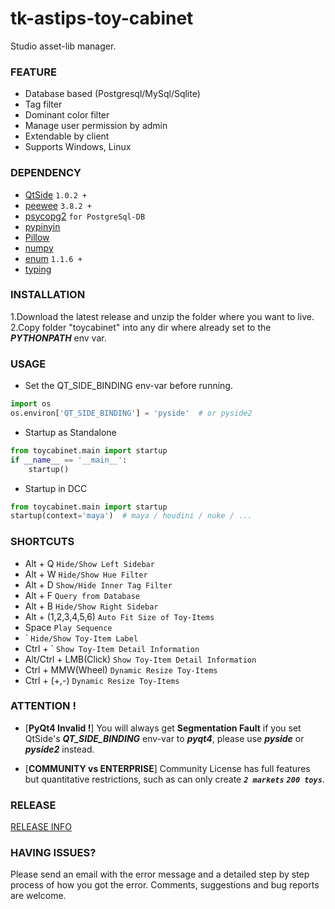 # tk-astips-toy-cabinet
Studio asset-lib manager.


### FEATURE
* Database based (Postgresql/MySql/Sqlite)
* Tag filter
* Dominant color filter
* Manage user permission by admin
* Extendable by client
* Supports Windows, Linux


### DEPENDENCY
* [QtSide](https://github.com/astips/QtSide) `1.0.2 +`
* [peewee](https://github.com/coleifer/peewee) `3.8.2 +`
* [psycopg2](https://github.com/psycopg/psycopg2) `for PostgreSql-DB`
* [pypinyin](https://github.com/mozillazg/python-pinyin)
* [Pillow](https://github.com/python-pillow/Pillow)
* [numpy](https://github.com/numpy/numpy)
* [enum](https://pypi.org/project/enum34) `1.1.6 +`
* [typing](https://github.com/python/typing)


### INSTALLATION
1.Download the latest release and unzip the folder where you want to live.
2.Copy folder "toycabinet" into any dir where already set to the **_PYTHONPATH_** env var.


### USAGE
* Set the QT_SIDE_BINDING env-var before running.

```python
import os
os.environ['QT_SIDE_BINDING'] = 'pyside'  # or pyside2
```

* Startup as Standalone
```python
from toycabinet.main import startup
if __name__ == '__main__':
    startup()
```

* Startup in DCC
```python
from toycabinet.main import startup
startup(context='maya')  # maya / houdini / nuke / ...
```

### SHORTCUTS
* Alt + Q `Hide/Show Left Sidebar`
* Alt + W `Hide/Show Hue Filter`
* Alt + D `Show/Hide Inner Tag Filter`
* Alt + F `Query from Database`
* Alt + B `Hide/Show Right Sidebar`
* Alt + (1,2,3,4,5,6) `Auto Fit Size of Toy-Items`
* Space `Play Sequence`
* \` `Hide/Show Toy-Item Label`
* Ctrl + \` `Show Toy-Item Detail Information`
* Alt/Ctrl + LMB(Click) `Show Toy-Item Detail Information`
* Ctrl + MMW(Wheel) `Dynamic Resize Toy-Items`
* Ctrl + (+,-) `Dynamic Resize Toy-Items`


### ATTENTION !
* [**PyQt4 Invalid !**] 
You will always get **Segmentation Fault** if you set QtSide's **_QT_SIDE_BINDING_** env-var to _**pyqt4**_, 
please use **_pyside_** or **_pyside2_** instead.

* [**COMMUNITY vs ENTERPRISE**]
Community License has full features but quantitative restrictions, 
such as can only create _**`2 markets`**_ **_`200 toys`_**.


### RELEASE
[RELEASE INFO](RELEASE.md)


### HAVING ISSUES?
Please send an email with the error message and a detailed step by step process of how you got the error. Comments, 
suggestions and bug reports are welcome.
